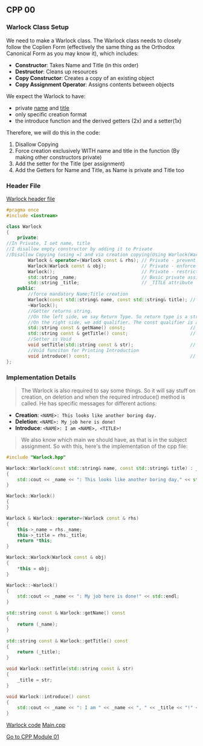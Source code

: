 ## CPP 00

### Warlock Class Setup

We need to make a Warlock class. The Warlock class needs to closely follow the Coplien Form (effectively the same thing as the Orthodox Canonical Form as you may know it), which includes:

- **Constructor**: Takes Name and Title (in this order)
- **Destructor**: Cleans up resources
- **Copy Constructor**: Creates a copy of an existing object
- **Copy Assignment Operator**: Assigns contents between objects

We expect the Warlock to have:
- private <ins>name</ins> and <ins>title</ins>
- only specific creation format
- the introduce function and the derived getters (2x) and a setter(1x)

Therefore, we will do this in the code:
1. Disallow Copying
2. Force creation exclusively WITH name and title in the function (By making other constructors private)
3. Add the setter for the Title (per assignment)
4. Add the Getters for Name and Title, as Name is private and Title too

### Header File

[Warlock header file](cpp_module_00/Warlock.hpp)


```cpp
#pragma once
#include <iostream>

class Warlock
{
    private:
//In Private, I set name, title
//I disallow empty constructor by adding it to Private
//Disallow Copying (using =) and via creation copying(Using Warlock(Warlock))
        Warlock & operator=(Warlock const & rhs); // Private - prevent unwanted copying This follows left-to-right reading: "Warlock that is const and is a reference"
        Warlock(Warlock const & obj);             // Private - enforce controlled creation.
        Warlock();                                // Private - restrict instantiation without parameters.
        std::string _name;                        // Basic private assigned attribute _NAME
        std::string _title;                       // _TITLE attribute 
    public:
        //force mandatory Name;Title creation
        Warlock(const std::string& name, const std::string& title); // Public constructor - Name and Title
        ~Warlock();
        //Getter returns string.
        //On the left side, we say Return Type. So return type is a string constant reference.
        //On the right side, we add qualifier. The const qualifier is a promise that we will not modify. So this makes it safe to use for Member Variables. This is called the "member function qualifier" 
        std::string const & getName() const;                        // Returns the private name.
        std::string const & getTitle() const;                       // Returns the private title.
        //Setter is Void
        void setTitle(std::string const & str);                     // Sets a new title for the warlock.
        //Void funciton for Printing Introduction
        void introduce() const;                                     // Prints or logs an introduction message.
};
```

### Implementation Details

> The Warlock is also required to say some things. So it will say stuff on creation, on deletion and when the required introduce() method is called. He has specific messages for different actions:
- **Creation**: `<NAME>: This looks like another boring day.`
- **Deletion**: `<NAME>: My job here is done!`
- **Introduce**: `<NAME>: I am <NAME>, <TITLE>!`

> We also know which main we should have, as that is in the subject assignment.
> So with this, here's the implementation of the cpp file:


```cpp
#include "Warlock.hpp"

Warlock::Warlock(const std::string& name, const std::string& title) : _name(name), _title(title)
{
    std::cout << _name << ": This looks like another boring day." << std::endl;
}

Warlock::Warlock()
{
}

Warlock & Warlock::operator=(Warlock const & rhs)
{
    this->_name = rhs._name;
    this->_title = rhs._title;
    return *this;
}

Warlock::Warlock(Warlock const & obj)
{
    *this = obj;
}

Warlock::~Warlock()
{
    std::cout << _name << ": My job here is done!" << std::endl;
}

std::string const & Warlock::getName() const
{
    return (_name);
}

std::string const & Warlock::getTitle() const
{
    return (_title);
}

void Warlock::setTitle(std::string const & str)
{
    _title = str;
}

void Warlock::introduce() const
{
    std::cout << _name << ": I am " << _name << ", " << _title << "!" << std::endl;
}
```
[Warlock code](cpp_module_00/Warlock.cpp)
[Main.cpp](cpp_module_00/main.cpp)


[Go to CPP Module 01](2_CPP_MODULE_01.md)
